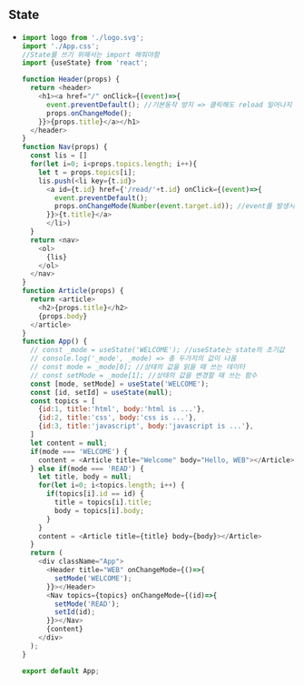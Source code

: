 ## State



- ```javascript
  import logo from './logo.svg';
  import './App.css';
  //State를 쓰기 위해서는 import 해줘야함
  import {useState} from 'react';
  
  function Header(props) {
    return <header>
      <h1><a href="/" onClick={(event)=>{
        event.preventDefault(); //기본동작 방지 => 클릭해도 reload 일어나지 않음
        props.onChangeMode();
      }}>{props.title}</a></h1>
    </header>
  }
  function Nav(props) {
    const lis = []
    for(let i=0; i<props.topics.length; i++){
      let t = props.topics[i];
      lis.push(<li key={t.id}>
        <a id={t.id} href={'/read/'+t.id} onClick={(event)=>{
          event.preventDefault();
          props.onChangeMode(Number(event.target.id)); //event를 발생시키는 target(a태그)의 id
        }}>{t.title}</a>
        </li>)
    }
    return <nav>
      <ol>
        {lis}
      </ol>
    </nav>
  }
  function Article(props) {
    return <article>
      <h2>{props.title}</h2>
      {props.body}
    </article>
  }
  function App() {
    // const _mode = useState('WELCOME'); //useState는 state의 초기값 
    // console.log('_mode', _mode) => 총 두가지의 값이 나옴
    // const mode = _mode[0]; //상태의 값을 읽을 때 쓰는 데이터
    // const setMode = _mode[1]; //상태의 값을 변경할 때 쓰는 함수
    const [mode, setMode] = useState('WELCOME');
    const [id, setId] = useState(null);
    const topics = [
      {id:1, title:'html', body:'html is ...'},
      {id:2, title:'css', body:'css is ...'},
      {id:3, title:'javascript', body:'javascript is ...'},
    ]
    let content = null;
    if(mode === 'WELCOME') {
      content = <Article title="Welcome" body="Hello, WEB"></Article>
    } else if(mode === 'READ') {
      let title, body = null;
      for(let i=0; i<topics.length; i++) {
        if(topics[i].id == id) {
          title = topics[i].title;
          body = topics[i].body;
        }
      }
      content = <Article title={title} body={body}></Article>
    } 
    return (
      <div className="App">
        <Header title="WEB" onChangeMode={()=>{
          setMode('WELCOME');
        }}></Header>
        <Nav topics={topics} onChangeMode={(id)=>{
          setMode('READ');
          setId(id);
        }}></Nav>
        {content}
      </div>
    );
  }
  
  export default App;
  ```

  